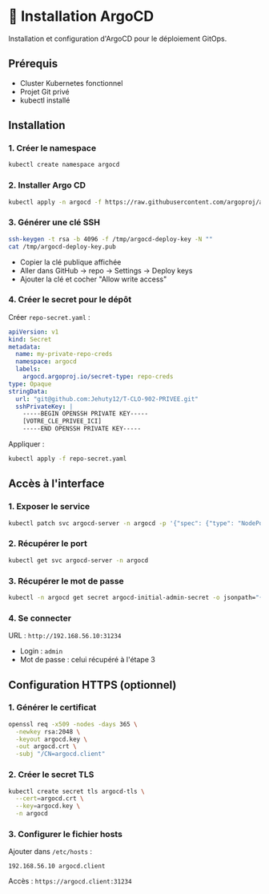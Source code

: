 # 🚀 Installation ArgoCD

Installation et configuration d'ArgoCD pour le déploiement GitOps.

## Prérequis

- Cluster Kubernetes fonctionnel
- Projet Git privé
- kubectl installé

## Installation

### 1. Créer le namespace

```bash
kubectl create namespace argocd
```

### 2. Installer Argo CD

```bash
kubectl apply -n argocd -f https://raw.githubusercontent.com/argoproj/argo-cd/stable/manifests/install.yaml
```

### 3. Générer une clé SSH

```bash
ssh-keygen -t rsa -b 4096 -f /tmp/argocd-deploy-key -N ""
cat /tmp/argocd-deploy-key.pub
```

- Copier la clé publique affichée
- Aller dans GitHub → repo → Settings → Deploy keys
- Ajouter la clé et cocher "Allow write access"

### 4. Créer le secret pour le dépôt

Créer `repo-secret.yaml` :

```yaml
apiVersion: v1
kind: Secret
metadata:
  name: my-private-repo-creds
  namespace: argocd
  labels:
    argocd.argoproj.io/secret-type: repo-creds
type: Opaque
stringData:
  url: "git@github.com:Jehuty12/T-CLO-902-PRIVEE.git"
  sshPrivateKey: |
    -----BEGIN OPENSSH PRIVATE KEY-----
    [VOTRE_CLE_PRIVEE_ICI]
    -----END OPENSSH PRIVATE KEY-----
```

Appliquer :

```bash
kubectl apply -f repo-secret.yaml
```

## Accès à l'interface

### 1. Exposer le service

```bash
kubectl patch svc argocd-server -n argocd -p '{"spec": {"type": "NodePort"}}'
```

### 2. Récupérer le port

```bash
kubectl get svc argocd-server -n argocd
```

### 3. Récupérer le mot de passe

```bash
kubectl -n argocd get secret argocd-initial-admin-secret -o jsonpath="{.data.password}" | base64 -d
```

### 4. Se connecter

URL : `http://192.168.56.10:31234`
- Login : `admin`
- Mot de passe : celui récupéré à l'étape 3

## Configuration HTTPS (optionnel)

### 1. Générer le certificat

```bash
openssl req -x509 -nodes -days 365 \
  -newkey rsa:2048 \
  -keyout argocd.key \
  -out argocd.crt \
  -subj "/CN=argocd.client"
```

### 2. Créer le secret TLS

```bash
kubectl create secret tls argocd-tls \
  --cert=argocd.crt \
  --key=argocd.key \
  -n argocd
```

### 3. Configurer le fichier hosts

Ajouter dans `/etc/hosts` :

```text
192.168.56.10 argocd.client
```

Accès : `https://argocd.client:31234`
